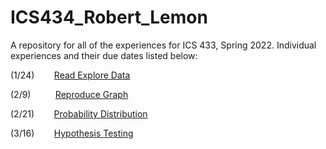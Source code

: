 # ICS434_Robert_Lemon
A repository for all of the experiences for ICS 433, Spring 2022. Individual experiences and their due dates listed below:

(1/24)
&nbsp;&nbsp;&nbsp;&nbsp;&nbsp;&nbsp;
[Read Explore Data](https://github.com/robert-lemon-uhm/ICS434_Robert_Lemon/blob/main/Module_2_Data_Wrangling_Foundations/experience-read-explore-data.ipynb)

(2/9)
&nbsp;&nbsp;&nbsp;&nbsp;&nbsp;&nbsp;&nbsp;&nbsp;
[Reproduce Graph](https://github.com/robert-lemon-uhm/ICS434_Robert_Lemon/blob/main/module_2/data_vis_experience.ipynb)

(2/21)
&nbsp;&nbsp;&nbsp;&nbsp;&nbsp;&nbsp;
[Probability Distribution](https://github.com/robert-lemon-uhm/ICS434_Robert_Lemon/blob/main/module_2/experience-prob-distribution.ipynb)

(3/16)
&nbsp;&nbsp;&nbsp;&nbsp;&nbsp;&nbsp;
[Hypothesis Testing](https://github.com/robert-lemon-uhm/ICS434_Robert_Lemon/blob/main/module_2/hypothesis_testing.ipynb)
